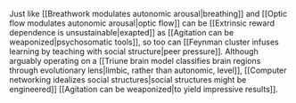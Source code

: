 ---
---

Just like [[Breathwork modulates autonomic arousal|breathing]] and [[Optic flow modulates autonomic arousal|optic flow]] can be [[Extrinsic reward dependence is unsustainable|exapted]] as [[Agitation can be weaponized|psychosomatic tools]], so too can [[Feynman cluster infuses learning by teaching with social structure|peer pressure]]. Although arguably operating on a [[Triune brain model classifies brain regions through evolutionary lens|limbic, rather than autonomic, level]], [[Computer networking idealizes social structures|social structures might be engineered]] [[Agitation can be weaponized|to yield impressive results]].